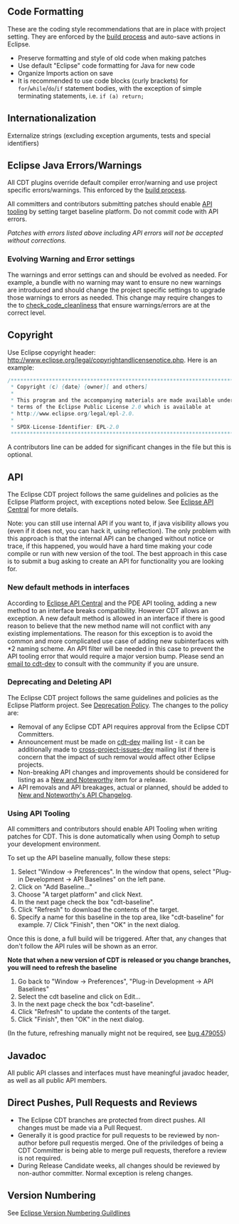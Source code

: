 ## Code Formatting

These are the coding style recommendations that are in place with project setting. They are enforced by the [build process](https://github.com/eclipse-cdt/cdt-infra/tree/master/jenkins/pipelines/cdt/verify#cdt-verify-code-cleanliness) and auto-save actions in Eclipse.

* Preserve formatting and style of old code when making patches
* Use default "Eclipse" code formatting for Java for new code
* Organize Imports action on save
* It is recommended to use code blocks (curly brackets) for `for`/`while`/`do`/`if` statement bodies, with the exception of simple terminating statements, i.e. `if (a) return;`

## Internationalization

Externalize strings (excluding exception arguments, tests and special identifiers)

## Eclipse Java Errors/Warnings

All CDT plugins override default compiler error/warning and use project specific errors/warnings. This enforced by the [build process](https://github.com/eclipse-cdt/cdt-infra/tree/master/jenkins/pipelines/cdt/verify#cdt-verify-code-cleanliness). 

All committers and contributors submitting patches should enable [API tooling](http://wiki.eclipse.org/PDE/API_Tools/User_Guide#API_Tooling_Setup) by setting target baseline platform. Do not commit code with API errors.

*Patches with errors listed above including API errors will not be accepted without corrections.*

### Evolving Warning and Error settings

The warnings and error settings can and should be evolved as needed. For example, a bundle with no warning may want to ensure no new warnings are introduced and should change the project specific settings to upgrade those warnings to errors as needed. This change may require changes to the to [check_code_cleanliness](releng/scripts/check_code_cleanliness.sh) that ensure warnings/errors are at the correct level.


## Copyright

Use Eclipse copyright header: http://www.eclipse.org/legal/copyrightandlicensenotice.php. Here is an example:


```java
/********************************************************************************
 * Copyright (c) {date} {owner}[ and others]
 *
 * This program and the accompanying materials are made available under the
 * terms of the Eclipse Public License 2.0 which is available at
 * http://www.eclipse.org/legal/epl-2.0.
 *
 * SPDX-License-Identifier: EPL-2.0
 ********************************************************************************/
 ```

A contributors line can be added for significant changes in the file but this is optional.

## API

The Eclipse CDT project follows the same guidelines and policies as the Eclipse Platform project, with exceptions noted below. See [Eclipse API Central](https://wiki.eclipse.org/Eclipse/API_Central) for more details.


Note: you can still use internal API if you want to, if java visibility allows you (even if it does not, you can hack it, using reflection). The only problem with this approach is that the internal API can be changed without notice or trace, if this happened, you would have a hard time making your code compile or run with new version of the tool. The best approach in this case is to submit a bug asking to create an API for functionality you are looking for.

### New default methods in interfaces

According to [Eclipse API Central](https://wiki.eclipse.org/Eclipse/API_Central) and the PDE API tooling, adding a new method to an interface breaks compatibility. However CDT allows an exception. A new default method is allowed in an interface if there is good reason to believe that the new method name will not conflict with any existing implementations. The reason for this exception is to avoid the common and more complicated use case of adding new subinterfaces with *2 naming scheme. An API filter will be needed in this case to prevent the API tooling error that would require a major version bump. Please send an [email to cdt-dev](CONTRIBUTING.md#Contact) to consult with the community if you are unsure.

### Deprecating and Deleting API

The Eclipse CDT project follows the same guidelines and policies as the Eclipse Platform project. See [Deprecation Policy](https://wiki.eclipse.org/Eclipse/API_Central/Deprecation_Policy). The changes to the policy are:

- Removal of any Eclipse CDT API requires approval from the Eclipse CDT Committers.
- Announcement must be made on [cdt-dev](CONTRIBUTING.md#Contact) mailing list - it can be additionally made to  [cross-project-issues-dev](https://accounts.eclipse.org/mailing-list/cross-project-issues-dev) mailing list if there is concern that the impact of such removal would affect other Eclipse projects.
- Non-breaking API changes and improvements should be considered for listing as a [New and Noteworthy](NewAndNoteworthy/) item for a release.
- API removals and API breakages, actual or planned, should be added to [New and Noteworthy's API Changelog](NewAndNoteworthy/CHANGELOG-API.md).

### Using API Tooling

All committers and contributors should enable API Tooling when writing patches for CDT. This is done automatically when using Oomph to setup your development environment.

To set up the API baseline manually, follow these steps:

1. Select "Window -> Preferences". In the window that opens, select "Plug-in Development -> API Baselines" on the left pane.
2. Click on "Add Baseline..."
3. Choose "A target platform" and click Next.
4. In the next page check the box "cdt-baseline".
5. Click "Refresh" to download the contents of the target.
6. Specify a name for this baseline in the top area, like "cdt-baseline" for example.
7/ Click "Finish", then "OK" in the next dialog.

Once this is done, a full build will be triggered. After that, any changes that don't follow the API rules will be shown as an error.

**Note that when a new version of CDT is released or you change branches, you will need to refresh the baseline**
1. Go back to "Window -> Preferences", "Plug-in Development -> API Baselines"
2. Select the cdt baseline and click on Edit...
3. In the next page check the box "cdt-baseline".
4. Click "Refresh" to update the contents of the target.
5. Click "Finish", then "OK" in the next dialog.

(In the future, refreshing manually might not be required, see [bug 479055](https://bugs.eclipse.org/bugs/show_bug.cgi?id=479055))

## Javadoc

All public API classes and interfaces must have meaningful javadoc header, as well as all public API members.


## Direct Pushes, Pull Requests and Reviews

- The Eclipse CDT branches are protected from direct pushes. All changes must be made via a Pull Request.
- Generally it is good practice for pull requests to be reviewed by non-author before pull requestis merged. One of the priviledges of being a CDT Committer is being able to merge pull requests, therefore a review is not required.
- During Release Candidate weeks, all changes should be reviewed by non-author committer. Normal exception is releng changes.

## Version Numbering

See [Eclipse Version Numbering Guildlines](https://wiki.eclipse.org/Version_Numbering)



